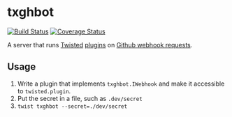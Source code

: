 # txghbot

[![Build Status](https://api.travis-ci.org/markrwilliams/txghbot.svg?branch=master)](https://travis-ci.org/markrwilliams/txghbot)
[![Coverage Status](https://codecov.io/github/markrwilliams/txghbot/coverage.svg?branch=master)](https://codecov.io/github/markrwilliams/txghbot)

A server that runs [Twisted](https://www.twistedmatrix.com) [plugins](http://twistedmatrix.com/documents/current/core/howto/tap.html) on [Github webhook requests](https://developer.github.com/webhooks/).

## Usage

1. Write a plugin that implements `txghbot.IWebhook` and make it accessible to `twisted.plugin`.
2. Put the secret in a file, such as `.dev/secret`
3. `twist txghbot --secret=./dev/secret`
